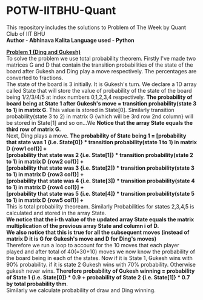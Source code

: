# POTW-IITBHU-Quant
This repository includes the solutions to Problem of The Week by Quant Club of IIT BHU<br>
<b>
Author - Abhinava Kalita
Language used - Python
</b>

<b><u>Problem 1 (Ding and Gukesh)</u></b><br>
To solve the problem we use total probability theorem. Firstly I've made two matrices G and D that contain the transition probabilities of the state of the board after Gukesh and Ding play a move respectively. The percentages are converted to fractions. 
<br>
The state of the board is 3 initially. It is Gukesh's turn. We declare a 1D array called State that will store the value of probability of the state of the board being 1/2/3/4/5 at index numbers 0,1,2,3,4 respectively. <b>The probability of board being at State 1 after Gukesh's move = transition probability(state 3 to 1) in matrix G</b>. This value is stored in State[0]. Similarly transition probability(state 3 to 2) in matrix G {which will be 3rd row 2nd column} will be stored in State[1] and so on...We <b>Notice that the array State equals the third row of matrix G.</b>
<br>
Next, Ding plays a move. <b>The probability of State being 1 = [probability that state was 1 {i.e. State[0]} * transition probability(state 1 to 1) in matrix D {row1 col1}] + <br>
[probability that state was  2 {i.e. State[1]} * transition probability(state 2 to 1) in matrix D {row2 col1}] +<br>
[probability that state was  3 {i.e. State[2]} * transition probability(state 3 to 1) in matrix D {row3 col1}] +<br>
[probability that state was  4 {i.e. State[3]} * transition probability(state 4 to 1) in matrix D {row4 col1}] +<br>
[probability that state was  5 {i.e. State[4]} * transition probability(state 5 to 1) in matrix D {row5 col1}] +<br></b>
This is total probability theoream. Similarly Probabilities for states 2,3,4,5 is calculated and stored in the array State.<br>
<b>We notice that the i-th value of the updated array State equals the matrix multiplication of the previous array State and column i of D.<br>
We also notice that this is true for all the subsequent moves (instead of matrix D it is G for Gukesh's move and D for Ding's moves)</b>
<br>
Therefore we run a loop to account for the 10 moves that each player played and after total of 40(=30+10) moves we now know the probability of the board being in each of the states. Now if  it is State 1, Gukesh wins with 90% probability. if it is state 2 Gukesh wins with 70% probability. Otherwise gukesh never wins. <b>Therefore probability of Gukesh winning = probability of State 1 {i.e. State[0]} * 0.9 + probability of State 2 {i.e. State[1]} * 0.7 by total probability thm</b>.<br>
Similarly we calculate probability of draw and Ding winning.


